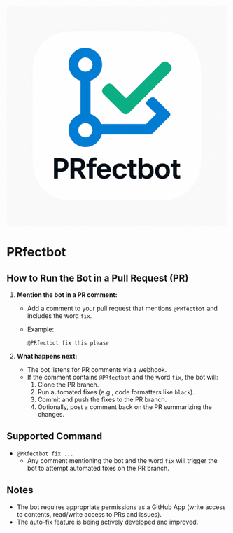 ![PRfectbot Logo](./brand/PRfectbot.ai.png)

# PRfectbot

## How to Run the Bot in a Pull Request (PR)

1. **Mention the bot in a PR comment:**

   - Add a comment to your pull request that mentions `@PRfectbot` and includes the word `fix`.
   - Example:

     ```
     @PRfectbot fix this please
     ```

2. **What happens next:**
   - The bot listens for PR comments via a webhook.
   - If the comment contains `@PRfectbot` and the word `fix`, the bot will:
     1. Clone the PR branch.
     2. Run automated fixes (e.g., code formatters like `black`).
     3. Commit and push the fixes to the PR branch.
     4. Optionally, post a comment back on the PR summarizing the changes.

## Supported Command

- `@PRfectbot fix ...`
  - Any comment mentioning the bot and the word `fix` will trigger the bot to attempt automated fixes on the PR branch.

## Notes

- The bot requires appropriate permissions as a GitHub App (write access to contents, read/write access to PRs and issues).
- The auto-fix feature is being actively developed and improved.
